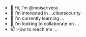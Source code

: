 - 👋 Hi, I’m @moisarivera
- 👀 I’m interested in ...cibersecurity
- 🌱 I’m currently learning ...
- 💞️ I’m looking to collaborate on ...
- 📫 How to reach me ...

<!---
moisarivera/moisarivera is a ✨ special ✨ repository because its `README.md` (this file) appears on your GitHub profile.
You can click the Preview link to take a look at your changes.
--->
